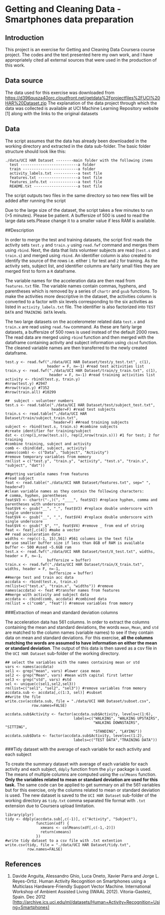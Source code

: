 Getting and Cleaning Data - Smartphones data preparation
=========

## Introduction

This project is an exercise for Getting and Cleaning Data Coursera course project. The codes and the text presented here my own work, and I have appropriately cited all external sources that were used in the production of this work.

## Data source
The data used for this exercise was downloaded from https://d396qusza40orc.cloudfront.net/getdata%2Fprojectfiles%2FUCI%20HAR%20Dataset.zip
The explanation of the data project through which the data was collected is available at UCI Machine Learning Repository website [1] along with the links to the original datasets

## Data
The script assumes that the data has already been downloaded in the working directory and extracted in the data sub-folder. The basic folder structure should look like this:
```{}
./data/UCI HAR Dataset --------main folder with the following items
  test --------------------------a folder
  train -------------------------a folder
  activity_labels.txt -----------a text file
  features.txt ------------------a text file
  features_info.txt -------------a text file
  README.txt --------------------a text file
```
The script outputs two files in the same directory so two new files will be added after running the script

Due to the large size of the dataset, the script takes a few minutes to run (>5 minutes). Please be patient. A buffersize of 500 is used to read the large data sets.Please change it to a smaller value if less RAM is available.

##Description

In order to merge the test and training datasets, the script first reads the activity sets ```test.y``` and ```train.y``` using ```read.fwf``` command and merges them using ```rbind```. Next, the data that lists volunteer subjects are read (```test.s``` and ```train.s```) and merged using ```rbind```. An identifier column is also created to identify the source of the rows i.e. either ```1``` for test and ```2``` for training. As the activity sets, subject list, and identifier columns are fairly small files they are merged first to form a ```R``` dataframe.

The variable names for the acceleration data are then read from ```features.txt``` file. The variable names contain commas, hyphens, and parentheses which is removed by a series of ```chartr``` and ```gsub``` functions. To make the activities more descriptive in the dataset, the activities column is converted to a factor with six levels corresponding to the six activities as listed in ```activity_labels.txt``` file. The identifier is also factorized into ```TEST DATA``` and ```TRAINING DATA``` levels.

The two large datasets on the accelerometer related data ```test.x``` and ```train.x``` are read using ```read.few``` command. As these are fairly large datasets, a buffersize of 500 rows is used instead of the default 2000 rows. The read data are merged using ```rbind``` function and then merged with the dataframe containing activity and subject information using ```cbind``` function. The cleaned variable names are then transferred to the newly created dataframe.

```{}
test.y <- read.fwf("./data/UCI HAR Dataset/test/y_test.txt", c(1),
                   header = F, n=-1) #read test activities list
train.y <- read.fwf("./data/UCI HAR Dataset/train/y_train.txt", c(1),
                    header = F, n=-1) #read training activities list
activity <- rbind(test.y, train.y)
#nrow(test.y) #2947
#nrow(train.y) #7352
#nrow(train.all) #10299

##  subject - volunteer numbers
test.s <- read.table("./data/UCI HAR Dataset/test/subject_test.txt",
                     header=F) #read test subjects
train.s <- read.table("./data/UCI HAR Dataset/train/subject_train.txt",
                      header=F) ##read training subjects
subject <- rbind(test.s, train.s) #combine subjects
#create identifier for training/subject
dat <- c(rep(1,nrow(test.s)), rep(2,nrow(train.s))) #1 for test; 2 for training
#combine training, subject and activity
comb <- cbind(dat, subject, activity)
names(comb) <- c("Data", "Subject", "Activity")
#remove temporary variables from memory
rm(list = c("test.y", "train.y", "activity", "test.s", "train.s", "subject", "dat"))

##getting variable names from features
#read subject
feat <- read.table("./data/UCI HAR Dataset/features.txt", sep=" ", header=F)
#clean variable names as they contain the following characters:
# comma, hyphen, parentheses
feat$V3 <- chartr("-,)(", "____", feat$V2) #replace hyphen, comma and parentheses with underscore
feat$V4 <- gsub("__", "_", feat$V3) #replace double underscore with single underscore
feat$V4 <- gsub("__", "_", feat$V4) #replace double underscore with single underscore
feat$V4 <- gsub("_$", "", feat$V4) #remove _ from end of string
feat <- feat[,c(4)] #make a vector
## read acceleration data
widths <- rep(c(-1, 15),561) #561 columns in the text file
## use smaller buffer size if less than 8GB of RAM is available
buffer <- 500 #used ~5.6GB ram
test.x <- read.fwf("./data/UCI HAR Dataset/test/X_test.txt", widths, header = F, n=-1,
                   buffersize = buffer)
train.x <- read.fwf("./data/UCI HAR Dataset/train/X_train.txt", widths, header = F, n=-1,
                    buffersize = buffer)
##merge test and train acc data
accdata <- rbind(test.x, train.x)
rm(list=c("test.x", "train.x", "widths")) #remove
names(accdata) <- feat #transfer names from features
##merge with activity and subject data
accdata <- cbind(comb, accdata) #combined data
rm(list = c("comb", "feat")) #remove variables from memory
```

###Extraction of mean and standard deviation columns

The acceleration data has 561 columns. In order to extract the columns containing the mean and standard deviations, the words ```mean```, ```Mean```, and ```std``` are matched to the column names (variable names) to see if they contain data on mean and standard deviations. For this exercise, **all the columns matching the words are assumed to have information on either the mean or standard deviation**. The output of this data is then saved as a csv file in the ```UCI HAR Dataset``` sub-folder of the working directory.

```{}
## select the variables with the names containing mean or std
vars <- names(accdata)
sel1 <- grep("mean", vars) #lower case mean
sel2 <- grep("Mean", vars) #mean with capital first letter
sel3 <- grep("std", vars) #std
sel <- unique(c(sel1,sel2,sel3))
rm(list=c("sel1", "sel2", "sel3")) #remove variables from memory
accdata.sub <- accdata[,c(1:3, sel)] #subset
##write the file
write.csv(accdata.sub, file = "./data/UCI HAR Dataset/subset.csv",
            row.names=FALSE)
```

```{}
accdata.sub$Activity <- factor(accdata.sub$Activity, levels=c(1:6),
                               labels=c("WALKING", "WALKING UPSTAIRS",
                                        "WALKING DOWNSTAIRS", "SITTING",
                                        "STANDING", "LAYING"))
accdata.sub$Data <- factor(accdata.sub$Activity, levels=c(1:2),
                               labels=c("TEST DATA","TRAINING DATA"))
```

###Tidy dataset with the average of each variable for each activity and each subject

To create the summary dataset with average of each variable for each activity and each subject, ```ddply``` function from the ```plyr``` package is used. The means of multiple columns are computed using the ```colMeans``` function. **Only the variables related to mean or standard deviation are used for this task.** The same code can be applied to get summary on all the 561 variables but for this exercise, only the columns related to mean or standard deviation is used. The new dataset is saved to the ```UCI HAR Dataset``` sub-folder of the working directory as ```tidy.txt``` comma separated file format with ```.txt``` extension due to Coursera upload limitation.

```{}
library(plyr)
tidy <- ddply(accdata.sub[,c(-1)], c("Activity", "Subject"),
              function(xdf) {
                xmeans <- colMeans(xdf[,c(-1,-2)])
                return(xmeans)
              })
#write tidy dataset to a csv file with .txt extention
write.csv(tidy, file = "./data/UCI HAR Dataset/tidy.txt",
          row.names=FALSE)
```

## References

1. Davide Anguita, Alessandro Ghio, Luca Oneto, Xavier Parra and Jorge L. Reyes-Ortiz. Human Activity Recognition on Smartphones using a Multiclass Hardware-Friendly Support Vector Machine. International Workshop of Ambient Assisted Living (IWAAL 2012). Vitoria-Gasteiz, Spain. Dec 2012 [http://archive.ics.uci.edu/ml/datasets/Human+Activity+Recognition+Using+Smartphones]